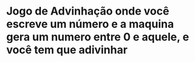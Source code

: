 # Jogo de Advinhação onde você escreve um número e a maquina gera um numero entre 0 e aquele, e você tem que adivinhar
